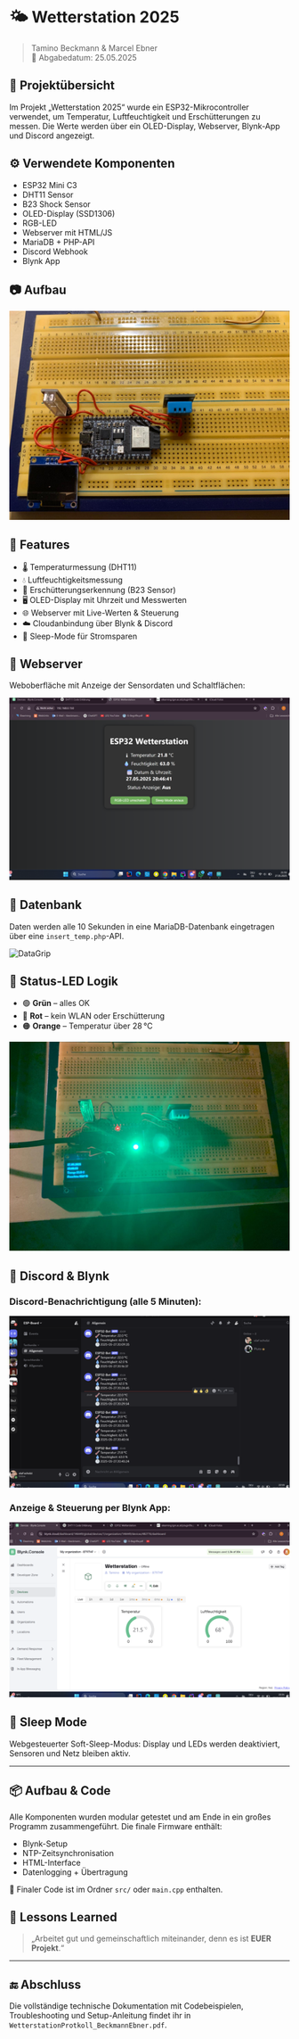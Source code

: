 # 🌤️ Wetterstation 2025

> Tamino Beckmann & Marcel Ebner  
> 📅 Abgabedatum: 25.05.2025

## 🔧 Projektübersicht

Im Projekt „Wetterstation 2025“ wurde ein ESP32-Mikrocontroller verwendet, um Temperatur, Luftfeuchtigkeit und Erschütterungen zu messen. Die Werte werden über ein OLED-Display, Webserver, Blynk-App und Discord angezeigt.

## ⚙️ Verwendete Komponenten

- ESP32 Mini C3
- DHT11 Sensor
- B23 Shock Sensor
- OLED-Display (SSD1306)
- RGB-LED
- Webserver mit HTML/JS
- MariaDB + PHP-API
- Discord Webhook
- Blynk App

## 📷 Aufbau

![Aufbau](Protokoll-Bilder/Aufbau.png)

## 🧪 Features

- 🌡 Temperaturmessung (DHT11)
- 💧 Luftfeuchtigkeitsmessung
- 🚨 Erschütterungserkennung (B23 Sensor)
- 🖥️ OLED-Display mit Uhrzeit und Messwerten
- 🌐 Webserver mit Live-Werten & Steuerung
- ☁️ Cloudanbindung über Blynk & Discord
- 🔌 Sleep-Mode für Stromsparen

## 📁 Webserver

Weboberfläche mit Anzeige der Sensordaten und Schaltflächen:

![Webserver](Protokoll-Bilder/Startseite.png)

## 💾 Datenbank

Daten werden alle 10 Sekunden in eine MariaDB-Datenbank eingetragen über eine `insert_temp.php`-API.

![DataGrip](Protokoll-Bilder.Webserver)

## 🔴 Status-LED Logik

- 🟢 **Grün** – alles OK  
- 🔴 **Rot** – kein WLAN oder Erschütterung  
- 🟠 **Orange** – Temperatur über 28 °C

![Status LED](Protokoll-Bilder/LED.png)

## 📱 Discord & Blynk

### Discord-Benachrichtigung (alle 5 Minuten):

![Discord](Protokoll-Bilder/Discord.png)

### Anzeige & Steuerung per Blynk App:

![Blynk](Protokoll-Bilder/Blynk.png)

## 🧠 Sleep Mode

Webgesteuerter Soft-Sleep-Modus: Display und LEDs werden deaktiviert, Sensoren und Netz bleiben aktiv.

---

## 📦 Aufbau & Code

Alle Komponenten wurden modular getestet und am Ende in ein großes Programm zusammengeführt. Die finale Firmware enthält:

- Blynk-Setup
- NTP-Zeitsynchronisation
- HTML-Interface
- Datenlogging + Übertragung

📜 Finaler Code ist im Ordner `src/` oder `main.cpp` enthalten.

## 🧵 Lessons Learned

> „Arbeitet gut und gemeinschaftlich miteinander, denn es ist **EUER Projekt**.“

---

## 🔚 Abschluss

Die vollständige technische Dokumentation mit Codebeispielen, Troubleshooting und Setup-Anleitung findet ihr in `WetterstationProtkoll_BeckmannEbner.pdf`.

